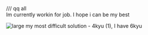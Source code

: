 /// qq all        
 Im currently workin for job. I hope i can be my best

 ![large](https://github.com/LappyTon/LappyTon/assets/69641782/ece948f1-3844-4b54-bff7-050093b7d62c)
 my most difficult solution - 4kyu (1), I have 6kyu

